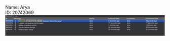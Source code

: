 Name: Arya <br>
ID: 20742069 <br>
![alt text](https://github.com/Crackhead088/comp3111lab1-2023s/blob/master/Image.png)